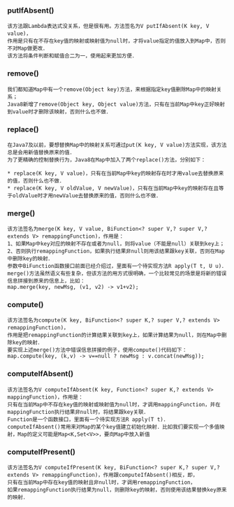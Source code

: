 ### putIfAbsent()
    该方法跟Lambda表达式没关系，但是很有用。方法签名为V putIfAbsent(K key, V value)，
    作用是只有在不存在key值的映射或映射值为null时，才将value指定的值放入到Map中，否则不对Map做更改．
    该方法将条件判断和赋值合二为一，使用起来更加方便．
    
### remove()
    我们都知道Map中有一个remove(Object key)方法，来根据指定key值删除Map中的映射关系；
    Java8新增了remove(Object key, Object value)方法，只有在当前Map中key正好映射到value时才删除该映射，否则什么也不做．
    
### replace()
    在Java7及以前，要想替换Map中的映射关系可通过put(K key, V value)方法实现，该方法总是会用新值替换原来的值．
    为了更精确的控制替换行为，Java8在Map中加入了两个replace()方法，分别如下：
    
    * replace(K key, V value)，只有在当前Map中key的映射存在时才用value去替换原来的值，否则什么也不做．
    * replace(K key, V oldValue, V newValue)，只有在当前Map中key的映射存在且等于oldValue时才用newValue去替换原来的值，否则什么也不做．

### merge()
    该方法签名为merge(K key, V value, BiFunction<? super V,? super V,? extends V> remappingFunction)，作用是：
    1、如果Map中key对应的映射不存在或者为null，则将value（不能是null）关联到key上；
    2、否则执行remappingFunction，如果执行结果非null则用该结果跟key关联，否则在Map中删除key的映射．
    参数中BiFunction函数接口前面已经介绍过，里面有一个待实现方法R apply(T t, U u)．
    merge()方法虽然语义有些复杂，但该方法的用方式很明确，一个比较常见的场景是将新的错误信息拼接到原来的信息上，比如：
    map.merge(key, newMsg, (v1, v2) -> v1+v2);    
    
### compute()
    该方法签名为compute(K key, BiFunction<? super K,? super V,? extends V> remappingFunction)，
    作用是把remappingFunction的计算结果关联到key上，如果计算结果为null，则在Map中删除key的映射．
    要实现上述merge()方法中错误信息拼接的例子，使用compute()代码如下：
    map.compute(key, (k,v) -> v==null ? newMsg : v.concat(newMsg));
    
### computeIfAbsent()
    该方法签名为V computeIfAbsent(K key, Function<? super K,? extends V> mappingFunction)，作用是：
    只有在当前Map中不存在key值的映射或映射值为null时，才调用mappingFunction，并在mappingFunction执行结果非null时，将结果跟key关联．
    Function是一个函数接口，里面有一个待实现方法R apply(T t)．
    computeIfAbsent()常用来对Map的某个key值建立初始化映射．比如我们要实现一个多值映射，Map的定义可能是Map<K,Set<V>>，要向Map中放入新值
    
### computeIfPresent()
    该方法签名为V computeIfPresent(K key, BiFunction<? super K,? super V,? extends V> remappingFunction)，作用跟computeIfAbsent()相反，即，
    只有在当前Map中存在key值的映射且非null时，才调用remappingFunction，
    如果remappingFunction执行结果为null，则删除key的映射，否则使用该结果替换key原来的映射．